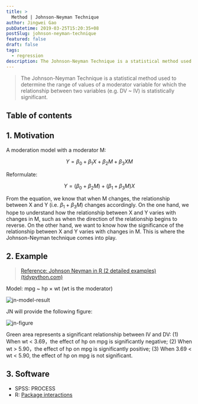 ```yaml
---
title: >
  Method | Johnson-Neyman Technique
author: Jingwei Gao
pubDatetime: 2019-03-25T15:20:35+08
postSlug: johnson-neyman-technique
featured: false
draft: false
tags:
  - regression
description: The Johnson-Neyman Technique is a statistical method used to determine the range of values of a moderator variable for which the relationship between two variables (e.g. DV ~ IV) is statistically significant.
---
```


> The Johnson-Neyman Technique is a statistical method used to determine the range of values of a moderator variable for which the relationship between two variables (e.g. DV ~ IV) is statistically significant.

## Table of contents

## 1. Motivation

A moderation model with a moderator M:

$$
Y=\beta_0+\beta_1X+\beta_2M+\beta_3XM
$$

Reformulate:

$$
Y=(\beta_0+\beta_2M)+(\beta_1+\beta_3M)X
$$

From the equation, we know that when M changes, the relationship between X and Y (i.e. $\beta_1+\beta_3M$) changes accordingly. On the one hand, we hope to understand how the relationship between X and Y varies with changes in M, such as when the direction of the relationship begins to reverse. On the other hand, we want to know how the significance of the relationship between X and Y varies with changes in M. This is where the Johnson-Neyman technique comes into play.

## 2. Example

> [Reference: Johnson Neyman in R (2 detailed examples) (tidypython.com)](https://tidypython.com/johnson-neyman-in-r-2-detailed-examples/)

Model: mpg ~ hp × wt (wt is the moderator)

![jn-model-result](/assets/jn-model-result.png)

JN will provide the following figure:

![jn-figure](/assets/jn-figure.png)

Green area represents a significant relationship between IV and DV: (1) When wt < 3.69，the effect of hp on mpg is significantly negative; (2) When wt > 5.90，the effect of hp on mpg is significantly positive; (3) When 3.69 < wt < 5.90, the effect of hp on mpg is not significant.

## 3. Software

- SPSS: PROCESS
- R: [Package interactions](https://cran.r-project.org/web/packages/interactions/index.html)
